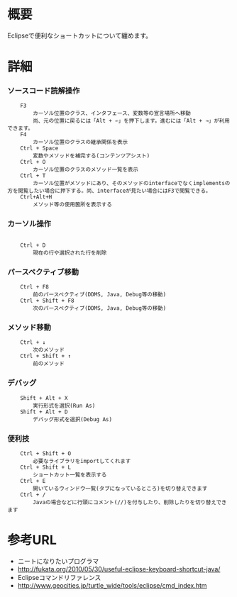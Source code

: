 # 概要 
Eclipseで便利なショートカットについて纏めます。

# 詳細 

### ソースコード読解操作 
```
    F3
        カーソル位置のクラス、インタフェース、変数等の宣言場所へ移動
        尚、元の位置に戻るには「Alt + ←」を押下します。進むには「Alt + →」が利用できます。
    F4
        カーソル位置のクラスの継承関係を表示
    Ctrl + Space
        変数やメソッドを補完する(コンテンツアシスト)
    Ctrl + O
        カーソル位置のクラスのメソッド一覧を表示
    Ctrl + T
        カーソル位置がメソッドにあり、そのメソッドのinterfaceでなくimplementsの方を閲覧したい場合に押下する。尚、interfaceが見たい場合にはF3で閲覧できる。
    Ctrl+Alt+H
        メソッド等の使用箇所を表示する
```

### カーソル操作 
```

    Ctrl + D
        現在の行や選択された行を削除
```

### パースペクティブ移動 
```
    Ctrl + F8
        前のパースペクティブ(DDMS, Java, Debug等の移動)
    Ctrl + Shift + F8
        次のパースペクティブ(DDMS, Java, Debug等の移動)
```

### メソッド移動 
```
    Ctrl + ↓
        次のメソッド
    Ctrl + Shift + ↑
        前のメソッド
```

### デバッグ 
```
    Shift + Alt + X
        実行形式を選択(Run As)
    Shift + Alt + D
        デバッグ形式を選択(Debug As)
```

### 便利技 
```
    Ctrl + Shift + O
        必要なライブラリをimportしてくれます
    Ctrl + Shift + L
        ショートカット一覧を表示する
    Ctrl + E
        開いているウィンドウ一覧(タブになっているところ)を切り替えできます
    Ctrl + /
        Javaの場合などに行頭にコメント(//)を付与したり、削除したりを切り替えできます
```

# 参考URL 
- ニートになりたいプログラマ
 - http://fukata.org/2010/05/30/useful-eclipse-keyboard-shortcut-java/
- Eclipseコマンドリファレンス
 - http://www.geocities.jp/turtle_wide/tools/eclipse/cmd_index.htm
